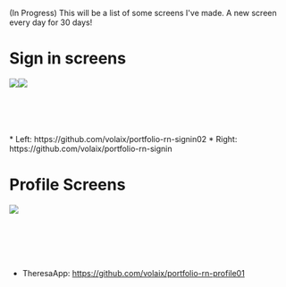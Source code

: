(In Progress)
This will be a list of some screens I've made.
A new screen every day for 30 days!

# Sign in screens

<div style="display: flex; flex-direction: row; margin-bottom: 50px">
  <img src="https://user-images.githubusercontent.com/16506248/35615954-a42eb0b0-06ae-11e8-8331-8dde2bcf7410.gif" />
  <img src="https://user-images.githubusercontent.com/16506248/35502604-7bbf0a22-0518-11e8-8e15-8e3e3fa3c127.gif" />
</div>
<br /><br />
* Left: https://github.com/volaix/portfolio-rn-signin02
* Right: https://github.com/volaix/portfolio-rn-signin

# Profile Screens
<div style="display: flex; flex-direction: row; margin-bottom: 50px">
  <img src="https://user-images.githubusercontent.com/16506248/35897775-d602bb00-0bfd-11e8-916a-6f2e3fe74567.gif" />
</div>
<br /><br />

* TheresaApp: https://github.com/volaix/portfolio-rn-profile01
